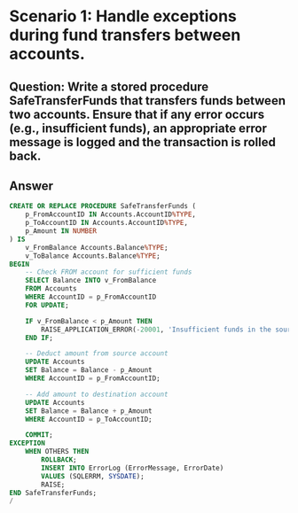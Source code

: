 # Scenario 1: Handle exceptions during fund transfers between accounts.
## Question: Write a stored procedure SafeTransferFunds that transfers funds between two accounts. Ensure that if any error occurs (e.g., insufficient funds), an appropriate error message is logged and the transaction is rolled back.
## Answer
```sql
CREATE OR REPLACE PROCEDURE SafeTransferFunds (
    p_FromAccountID IN Accounts.AccountID%TYPE,
    p_ToAccountID IN Accounts.AccountID%TYPE,
    p_Amount IN NUMBER
) IS
    v_FromBalance Accounts.Balance%TYPE;
    v_ToBalance Accounts.Balance%TYPE;
BEGIN
    -- Check FROM account for sufficient funds
    SELECT Balance INTO v_FromBalance
    FROM Accounts
    WHERE AccountID = p_FromAccountID
    FOR UPDATE;

    IF v_FromBalance < p_Amount THEN
        RAISE_APPLICATION_ERROR(-20001, 'Insufficient funds in the source account.');
    END IF;

    -- Deduct amount from source account
    UPDATE Accounts
    SET Balance = Balance - p_Amount
    WHERE AccountID = p_FromAccountID;

    -- Add amount to destination account
    UPDATE Accounts
    SET Balance = Balance + p_Amount
    WHERE AccountID = p_ToAccountID;

    COMMIT;
EXCEPTION
    WHEN OTHERS THEN
        ROLLBACK;
        INSERT INTO ErrorLog (ErrorMessage, ErrorDate)
        VALUES (SQLERRM, SYSDATE);
        RAISE;
END SafeTransferFunds;
/
```
